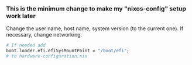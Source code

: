 ### This is the minimum change to make my "nixos-config" setup work later
Change the user name, host name, system version (to the current one). If necessary, change networking.
```nix
# If needed add
boot.loader.efi.efiSysMountPoint = "/boot/efi";
# to hardware-configuration.nix
```